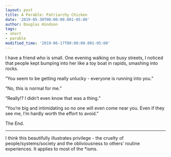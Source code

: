 ```yaml
---
layout: post
title: A Parable: Patriarchy Chicken
date: '2019-05-30T00:00:00.001-05:00'
author: Douglas Hindson
tags: 
- short
- parable
modified_time: '2019-06-17T00:00:00.001-05:00'
---
```


I have a friend who is small. One evening walking on busy streets, I noticed that people kept bumping into her like a toy boat in rapids, smashing into rocks.

“You seem to be getting really unlucky - everyone is running into you.”

“No, this is normal for me.”

“Really!? I didn’t even know that was a thing.”

“You’re big and intimidating so no one will even come near you. Even if they see me, I’m hardly worth the effort to avoid.”

The End.

---

I think this beautifully illustrates privilege - the cruelty of people/systems/society and the obliviousness to others’ routine experiences. It applies to most of the *isms.